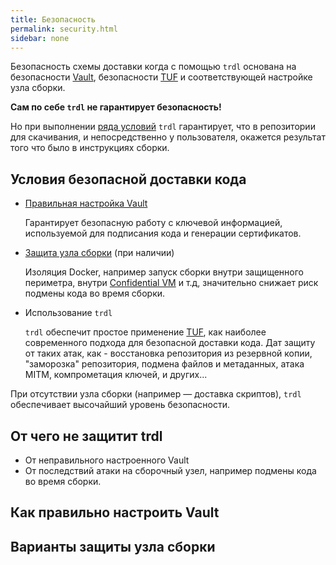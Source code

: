 ```yaml
---
title: Безопасность
permalink: security.html
sidebar: none
---
```


Безопасность схемы доставки когда с помощью `trdl` основана на безопасности [Vault](https://www.vaultproject.io/docs/internals/security), безопасности [TUF](https://theupdateframework.io/security/) и соответствующей настройке узла сборки.

**Сам по себе `trdl` не гарантирует безопасность!**

Но при выполнении [ряда условий](#условия-безопасной-доставки) `trdl` гарантирует, что в репозитории для скачивания, и  непосредственно у пользователя, окажется результат того что было в инструкциях сборки.

## Условия безопасной доставки кода
- [Правильная настройка Vault](#как-правильно-настроить-vault)

  Гарантирует безопасную работу с ключевой информацией, используемой для подписания кода и генерации сертификатов.
- [Защита узла сборки](#варианты-защиты-узла-сборки) (при наличии)

  Изоляция Docker, например запуск сборки внутри защищенного периметра, внутри [Confidential VM](https://cloud.google.com/compute/confidential-vm/docs/about-cvm?hl=id) и т.д, значительно снижает риск подмены кода во время сборки.
- Использование `trdl`

  `trdl` обеспечит простое применение [TUF](https://theupdateframework.io/), как наиболее современного подхода для безопасной доставки кода. Дат защиту от таких атак, как - восстановка репозитория из резервной копии, "заморозка" репозитория, подмена файлов и метаданных, атака MITM, компрометация ключей, и других...

При отсутствии узла сборки (например — доставка скриптов), `trdl` обеспечивает высочайший уровень безопасности.

## От чего не защитит trdl

- От неправильного настроенного Vault
- От последствий атаки на сборочный узел, например подмены кода во время сборки.


## Как правильно настроить Vault


## Варианты защиты узла сборки


